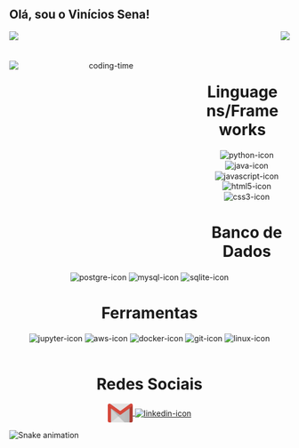 ## Olá, sou o Vinícios Sena!

<head>

  <!--Dev Icon Fonts-->
  <link rel="stylesheet" href="https://cdn.jsdelivr.net/gh/devicons/devicon@v2.15.1/devicon.min.css">

</head>

<div>
  
  <img height = "170em" src = "https://github-readme-stats.vercel.app/api?username=Viniciosw&theme=dracula"/>
  <img align = "right" height = "170em" src = "https://github-readme-stats.vercel.app/api/top-langs/?username=Viniciosw&theme=dracula"/>

</div>
<br>

<div  align = "center"> 
  <div style = "display: inline_block"> <br>
    <img align = "left" height = "350" width = 350 alt = "coding-time" src = "imgs/inteligencia-art.gif">
    <h1 align = "center">Linguagens/Frameworks</h1>
    <img align = "center" height = "40" width = "40" alt = "python-icon" src = "https://cdn.jsdelivr.net/gh/devicons/devicon/icons/python/python-original.svg" />
    <img align = "center" height = "40" width = "40" alt = "java-icon" src="https://cdn.jsdelivr.net/gh/devicons/devicon/icons/java/java-original-wordmark.svg" />
    <img align = "center" height = "40" width = "40" alt = "javascript-icon" src="https://cdn.jsdelivr.net/gh/devicons/devicon/icons/javascript/javascript-original.svg" />
    <img align = "center" height = "40" width = "40" alt = "html5-icon" src="https://cdn.jsdelivr.net/gh/devicons/devicon/icons/html5/html5-original.svg" />
    <img align = "center" height = "40" width = "40" alt = "css3-icon" src="https://cdn.jsdelivr.net/gh/devicons/devicon/icons/css3/css3-original.svg" />
    <h1 align = "center">Banco de Dados</h1>
    <img align = "center" height = "40" width = "40" alt = "postgre-icon" src="https://cdn.jsdelivr.net/gh/devicons/devicon/icons/postgresql/postgresql-original.svg" />
    <img align = "center" height = "40" width = "40" alt = "mysql-icon" src="https://cdn.jsdelivr.net/gh/devicons/devicon/icons/mysql/mysql-original.svg" />
    <img align = "center" height = "40" width = "40" alt = "sqlite-icon" src="https://cdn.jsdelivr.net/gh/devicons/devicon/icons/sqlite/sqlite-original.svg" />
    <h1 align = "center">Ferramentas</h1>
    <img align = "center" height = "40" width = "40" alt = "jupyter-icon" src="https://cdn.jsdelivr.net/gh/devicons/devicon/icons/jupyter/jupyter-original-wordmark.svg" />
    <img align = "center" height = "60" width = "60" alt = "aws-icon" src="https://cdn.jsdelivr.net/gh/devicons/devicon/icons/amazonwebservices/amazonwebservices-original-wordmark.svg" />
    <img align = "center" height = "65" width = "65" alt = "docker-icon" src="https://cdn.jsdelivr.net/gh/devicons/devicon/icons/docker/docker-original.svg" />
    <img align = "center" height = "40" width = "40" alt = "git-icon" src="https://cdn.jsdelivr.net/gh/devicons/devicon/icons/git/git-original.svg" />
    <img align = "center" height = "40" width = "40" alt = "linux-icon" src="https://cdn.jsdelivr.net/gh/devicons/devicon/icons/linux/linux-original.svg" />

   </div> <br>
    
  <h1 align = "center">Redes Sociais</h1>
    <a href = "mailto: vinicios.mail.jb@gmail.com">
      <img align = "center" width = "45" src = "imgs/gmail.svg">
    </a>
    <a href = "https://www.linkedin.com/in/vinicios-sena/">
      <img align = "center" height = "40" width = "40" alt = "linkedin-icon" src="https://cdn.jsdelivr.net/gh/devicons/devicon/icons/linkedin/linkedin-original.svg" />
    </a>
</div>
  
![Snake animation](https://github.com/Viniciosw/Viniciosw/blob/output/github-contribution-grid-snake.svg)